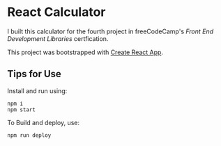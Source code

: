 # React Calculator

I built this calculator for the fourth project in freeCodeCamp's _Front End Development Libraries_ certfication.

This project was bootstrapped with [Create React App](https://github.com/facebook/create-react-app).

## Tips for Use

Install and run using:

```
npm i
npm start
```

To Build and deploy, use:

```
npm run deploy
```
